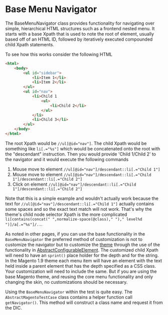 Base Menu Navigator
===================

The BaseMenuNavigator class provides functionality for navigating over simple, hierarchical HTML structures such as a frontend nested menu.  It starts with a base Xpath that is used to note the root of element, usually based off of an HTML ID, followed by iteratively executed compounded child Xpath statements.

To see how this works consider the following HTML

```html
<html>
    <body>
        <ul id="sidebar">
            <li>Item 1</li>
            <li>Item 2</li>
        </ul>
        <ul id="nav">
            <li>Child 1
                <ul>
                    <li>Child 2</li>
                </ul>
            </li>
            <li>Child 3</li>
        </ul>
    </body>
</html>
```
The root Xpath would be `//ul[@id="nav"]`.  The child Xpath would be something like `li[.="%s"]` which would be concatenated onto the root with the "descendant" instruction.  Then you would provide 'Child 1/Child 2' to the navigator and it would execute the following commands

1. Mouse move to element `//ul[@id="nav"]/descendant::li[.="Child 1"]`
2. Mouse move to element `//ul[@id="nav"]/descendant::li[.="Child 1"]/descendant::li[.="Child 2"]`
3. Click on element `//ul[@id="nav"]/descendant::li[.="Child 1"]/descendant::li[.="Child 2"]`

Note that this is a simple example and wouldn't actually work because the text for `//ul[@id="nav"]/descendant::li[.="Child 1"]` actually contains some spaces and so the exact text match will not work.  That's why the theme's child node selector Xpath is the more complicated `li[contains(concat(" ",normalize-space(@class)," ")," level%d ")]/a[.="%s"]/..`.

As noted in other pages, if you can use the base functionality in the `BaseMenuNavigator` the preferred method of customization is not to customize the navigator but to customize the [theme](../Themes/ThemeConfiguration.MD) through the use of the functionality in [AbstractConfigurableElement](../Themes/Configuration.MD).  The customized child Xpath will need to have an `sprint()` place holder for the depth and for the string.  In the Magento 1.9 theme each menu item will have an <a> element with the text held inside a parent element that has the depth specified as a CSS class.  Your customization will need to include the same.  But if you are using the base Magento theme, and reusing the core menu functionality and only changing the skin, no customizations should be necessary.

Using the `BaseMenuNavigator` within the test is quite easy.  The `AbstractMagentoTestCase` class contains a helper function call `getNavigator()`.  This method will construct a class name and request it from the DIC.
